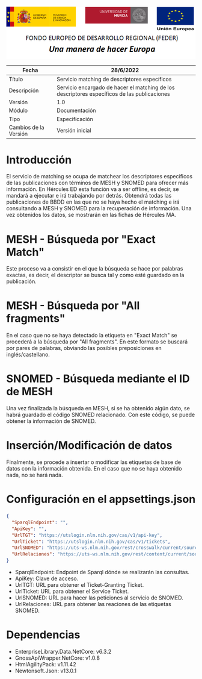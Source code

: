 ![](../../Docs/media/CabeceraDocumentosMD.png)

| Fecha         | 28/6/2022                                                   |
| ------------- | ------------------------------------------------------------ |
|Título|Servicio matching de descriptores específicos| 
|Descripción|Servicio encargado de hacer el matching de los descriptores específicos de las publicaciones|
|Versión|1.0|
|Módulo|Documentación|
|Tipo|Especificación|
|Cambios de la Versión|Versión inicial|

Introducción
============
El servicio de matching se ocupa de matchear los descriptores específicos de las publicaciones con términos de MESH y SNOMED para ofrecer más información. En Hércules ED esta función va a ser offline, es decir, se mandará a ejecutar e irá trabajando por detrás. Obtendrá todas las publicaciones de BBDD en las que no se haya hecho el matching e irá consultando a MESH y SNOMED para la recuperación de información. Una vez obtenidos los datos, se mostrarán en las fichas de Hércules MA.

MESH - Búsqueda por "Exact Match"
============================
Este proceso va a consistir en el que la búsqueda se hace por palabras exactas, es decir, el descriptor se busca tal y como esté guardado en la publicación.

MESH - Búsqueda por "All fragments"
============================
En el caso que no se haya detectado la etiqueta en "Exact Match" se procederá a la búsqueda por "All fragments". En este formato se buscará por pares de palabras, obviando las posibles preposiciones en inglés/castellano.

SNOMED - Búsqueda mediante el ID de MESH
============================
Una vez finalizada la búsqueda en MESH, si se ha obtenido algún dato, se habrá guardado el código SNOMED relacionado. Con este código, se puede obtener la información de SNOMED.

Inserción/Modificación de datos
===========================
Finalmente, se procede a insertar o modificar las etiquetas de base de datos con la información obtenida. En el caso que no se haya obtenido nada, no se hará nada.

Configuración en el appsettings.json
====================================
```json
{
  "SparqlEndpoint": "",
  "ApiKey": "",
  "UrlTGT": "https://utslogin.nlm.nih.gov/cas/v1/api-key",
  "UrlTicket": "https://utslogin.nlm.nih.gov/cas/v1/tickets",
  "UrlSNOMED": "https://uts-ws.nlm.nih.gov/rest/crosswalk/current/source/MSH",
  "UrlRelaciones": "https://uts-ws.nlm.nih.gov/rest/content/current/source/SNOMEDCT_US"
}
```
- SparqlEndpoint: Endpoint de Sparql dónde se realizarán las consultas.
- ApiKey: Clave de acceso.
- UrlTGT: URL para obtener el Ticket-Granting Ticket. 
- UrlTicket: URL para obtener el Service Ticket. 
- UrlSNOMED: URL para hacer las peticiones al servicio de SNOMED. 
- UrlRelaciones: URL para obtener las reaciones de las etiquetas SNOMED. 

Dependencias
============
- EnterpriseLibrary.Data.NetCore: v6.3.2
- GnossApiWrapper.NetCore: v1.0.8
- HtmlAgilityPack: v1.11.42
- Newtonsoft.Json: v13.0.1

